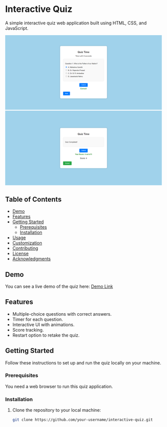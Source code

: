# Interactive Quiz

A simple interactive quiz web application built using HTML, CSS, and JavaScript.

![Quiz Screenshot](./images/img.png)
![Quiz Screenshot](./images/img2.png)
## Table of Contents

- [Demo](#demo)
- [Features](#features)
- [Getting Started](#getting-started)
  - [Prerequisites](#prerequisites)
  - [Installation](#installation)
- [Usage](#usage)
- [Customization](#customization)
- [Contributing](#contributing)
- [License](#license)
- [Acknowledgments](#acknowledgments)

## Demo

You can see a live demo of the quiz here: [Demo Link](#)

## Features

- Multiple-choice questions with correct answers.
- Timer for each question.
- Interactive UI with animations.
- Score tracking.
- Restart option to retake the quiz.

## Getting Started

Follow these instructions to set up and run the quiz locally on your machine.

### Prerequisites

You need a web browser to run this quiz application.

### Installation

1. Clone the repository to your local machine:

   ```bash
   git clone https://github.com/your-username/interactive-quiz.git
